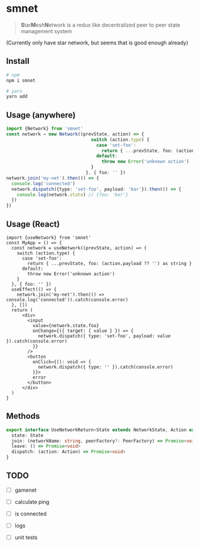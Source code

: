 # smnet

> **S**tar**M**esh**N**etwork is a redux like decentralized peer to peer state management system

(Currently only have star network, but seems that is good enough already)

## Install

```sh
# npm
npm i smnet

# yarn
yarn add 
```

## Usage (anywhere)
```ts
import {Network} from 'smnet'
const network = new Network((prevState, action) => {
                                switch (action.type) {
                                  case 'set-foo':
                                    return { ...prevState, foo: (action.payload ?? '') as string }
                                  default:
                                    throw new Error('unknown action')
                                }
                              }, { foo: '' })
network.join('my-net').then(() => {
  console.log('connected')
  network.dispatch({type: 'set-foo', payload: 'bar'}).then(() => {
    console.log(network.state) // {foo: 'bar'}
  })
})
```

## Usage (React)
```tsx
import {useNetwork} from 'smnet'
const MyApp = () => {
  const network = useNetwork((prevState, action) => {
    switch (action.type) {
      case 'set-foo':
        return { ...prevState, foo: (action.payload ?? '') as string }
      default:
        throw new Error('unknown action')
    }
  }, { foo: '' })
  useEffect(() => {
    network.join('my-net').then(() => console.log('connected')).catch(console.error)
  }, [])
  return (
      <div>
        <input
          value={network.state.foo}
          onChange={({ target: { value } }) => {
            network.dispatch({ type: 'set-foo', payload: value }).catch(console.error)
          }}
        />
        <button
          onClick={(): void => {
            network.dispatch({ type: '' }).catch(console.error)
          }}>
          error
        </button>
      </div>
  )
}
```

## Methods
```ts
export interface UseNetworkReturn<State extends NetworkState, Action extends NetworkAction> {
  state: State
  join: (networkName: string, peerFactory?: PeerFactory) => Promise<void>
  leave: () => Promise<void>
  dispatch: (action: Action) => Promise<void>
}
```

## TODO

- [ ] gamenet
- [ ] calculate ping 
- [ ] is connected
- [ ] logs
- [ ] unit tests

